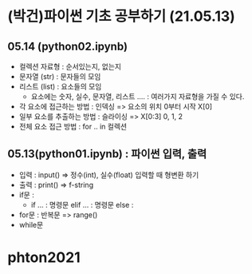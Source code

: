 # (박건)파이썬 기초 공부하기 (21.05.13)
## 05.14 (python02.ipynb)
+ 컬렉션 자료형 : 순서있는지, 없는지
+ 문자열 (str) : 문자들의 모임
+ 리스트 (list) : 요소들의 모임
  + 요소에는 숫자, 실수, 문자열, 리스트 .... : 여러가지 자료형을 가질 수 있다.
+ 각 요소에 접근하는 방법 : 인덱싱 => 요소의 위치 0부터 시작 X[0]
+ 일부 요소를 추출하는 방법 : 슬라이싱 => X[0:3] 0, 1, 2 
+ 전체 요소 접근 방법 : for .. in 컬렉션
## 05.13(python01.ipynb) : 파이썬 입력, 출력
+ 입력 : input() => 정수(int), 실수(float) 입력할 때 형변환 하기
+ 출력 : print() => f-string
+ if문 : 
  + if ... : 명령문 elif ... : 명령문 else :
+ for문 : 반복문 => range()
+ while문
# phton2021

